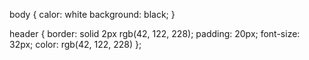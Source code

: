 body {
      calor: white
        background: black; 
}

header {
    border: solid 2px rgb(42, 122, 228);
    padding: 20px;
    font-size: 32px; 
    color: rgb(42, 122, 228)
};